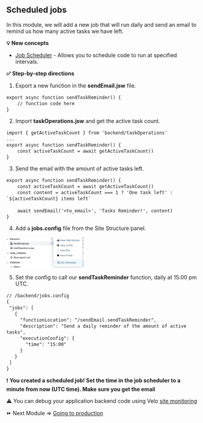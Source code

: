 ## Scheduled jobs

In this module, we will add a new job that will run daily and send an email to remind us how many active tasks we have left.

**:bulb: New concepts**

- [Job Scheduler](https://support.wix.com/en/article/corvid-scheduling-recurring-jobs) - Allows you to schedule code to run at specified intervals.

**:white_check_mark: Step-by-step directions**

1. Export a new function in the **sendEmail.jsw** file.
```
export async function sendTaskReminder() {
	// function code here
}
```

2. Import **taskOperations.jsw** and get the active task count.
```
import { getActiveTaskCount } from 'backend/taskOperations'
...
export async function sendTaskReminder() {
	const activeTaskCount = await getActiveTaskCount()
}
```

3. Send the email with the amount of active tasks left.
```
export async function sendTaskReminder() {
	const activeTaskCount = await getActiveTaskCount()
    const content = activeTaskCount === 1 ? 'One task left' : `${activeTaskCount} items left`

    await sendEmail('<to_email>', 'Tasks Reminder!', content)
}
```

4. Add a **jobs.config** file from the Site Structure panel.
 
 <p padding="40px"><img src="assets/job-scheduler.png" alt="Job Scheduler" width="40%" height="40%"></p>

 5. Set the config to call our **sendTaskReminder** function, daily at 15:00 pm UTC.
 ```
 // /backend/jobs.config
{
  "jobs": [
    {
      "functionLocation": "/sendEmail.sendTaskReminder",
      "description": "Send a daily reminder of the amount of active tasks",
      "executionConfig": {
        "time": "15:00"
      }
    }
  ]
}
 ```

:exclamation: **You created a scheduled job! Set the time in the job scheduler to a minute from now (UTC time). Make sure you get the email**

:warning: You can debug your application backend code using Velo [site monitoring](https://support.wix.com/en/article/velo-about-site-monitoring)

:fast_forward: Next Module => [Going to production](PRODUCTION.md)
